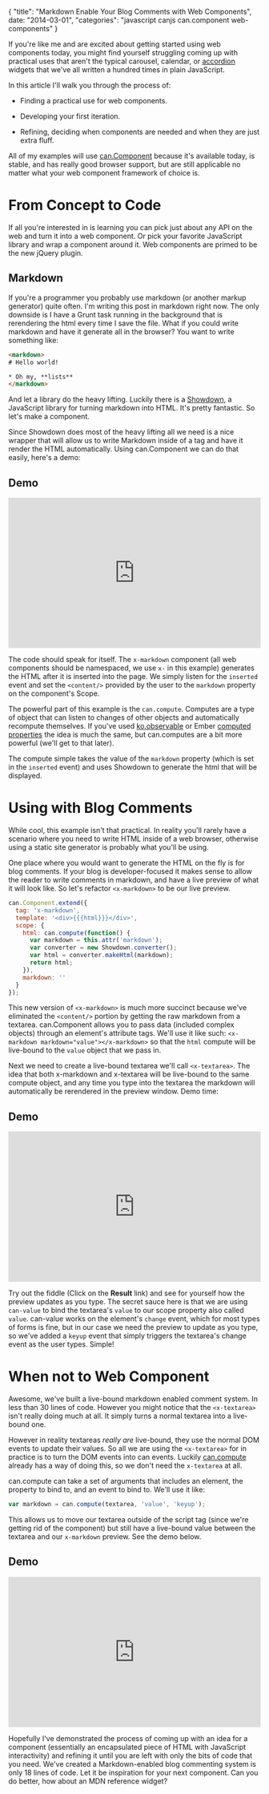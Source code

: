 {
  "title": "Markdown Enable Your Blog Comments with Web Components",
  date: "2014-03-01",
  "categories": "javascript canjs can.component web-components"
}

If you're like me and are excited about getting started using web components today, you might find yourself struggling coming up with practical uses that aren't the typical carousel, calendar, or [accordion](http://matthewphillips.info/posts/building-an-accordion-with-can-component.html) widgets that we've all written a hundred times in plain JavaScript.

In this article I'll walk you through the process of:

* Finding a practical use for web components.

* Developing your first iteration.

* Refining, deciding when components are needed and when they are just extra fluff.

All of my examples will use [can.Component](http://canjs.com/guides/Components.html) because it's available today, is stable, and has really good browser support, but are still applicable no matter what your web component framework of choice is.

# From Concept to Code

If all you're interested in is learning you can pick just about any API on the web and turn it into a web component. Or pick your favorite JavaScript library and wrap a component around it. Web components are primed to be the new jQuery plugin.

## Markdown

If you're a programmer you probably use markdown (or another markup generator) quite often. I'm writing this post in markdown right now. The only downside is I have a Grunt task running in the background that is rerendering the html every time I save the file. What if you could write markdown and have it generate all in the browser? You want to write something like:

```html
<markdown>
# Hello world!

* Oh my, **lists**
</markdown>
```

And let a library do the heavy lifting. Luckily there is a [Showdown](https://github.com/coreyti/showdown), a JavaScript library for turning markdown into HTML. It's pretty fantastic. So let's make a component.

Since Showdown does most of the heavy lifting all we need is a nice wrapper that will allow us to write Markdown inside of a tag and have it render the HTML automatically. Using can.Component we can do that easily, here's a demo:

## Demo
<iframe width="100%" height="300" src="http://jsfiddle.net/TBFp6/3/embedded/" allowfullscreen="allowfullscreen" frameborder="0"></iframe>

The code should speak for itself. The `x-markdown` component (all web components should be namespaced, we use `x-` in this example) generates the HTML after it is inserted into the page. We simply listen for the `inserted` event and set the `<content/>` provided by the user to the `markdown` property on the component's Scope.

The powerful part of this example is the `can.compute`. Computes are a type of object that can listen to changes of other objects and automatically recompute themselves. If you've used [ko.observable](http://knockoutjs.com/documentation/observables.html) or Ember [computed properties](http://emberjs.com/guides/object-model/computed-properties/) the idea is much the same, but can.computes are a bit more powerful (we'll get to that later).

The compute simple takes the value of the `markdown` property (which is set in the `inserted` event) and uses Showdown to generate the html that will be displayed.

# Using with Blog Comments

While cool, this example isn't that practical. In reality you'll rarely have a scenario where you need to write HTML inside of a web browser, otherwise using a static site generator is probably what you'll be using.

One place where you would want to generate the HTML on the fly is for blog comments. If your blog is developer-focused it makes sense to allow the reader to write comments in markdown, and have a live preview of what it will look like. So let's refactor `<x-markdown>` to be our live preview.

```javascript
can.Component.extend({
  tag: 'x-markdown',
  template: '<div>{{{html}}}</div>',
  scope: {
    html: can.compute(function() {
      var markdown = this.attr('markdown');
      var converter = new Showdown.converter();
      var html = converter.makeHtml(markdown);
      return html;
    }),
    markdown: ''
  }
});
```

This new version of `<x-markdown>` is much more succinct because we've eliminated the `<content/>` portion by getting the raw markdown from a textarea. can.Component allows you to pass data (included complex objects) through an element's attribute tags. We'll use it like such: `<x-markdown markdown="value"></x-markdown>` so that the `html` compute will be live-bound to the `value` object that we pass in.

Next we need to create a live-bound textarea we'll call `<x-textarea>`. The idea that both x-markdown and x-textarea will be live-bound to the same compute object, and any time you type into the textarea the markdown will automatically be rerendered in the preview window. Demo time:

## Demo
<iframe width="100%" height="300" src="http://jsfiddle.net/TBFp6/6/embedded/" allowfullscreen="allowfullscreen" frameborder="0"></iframe>

Try out the fiddle (Click on the **Result** link) and see for yourself how the preview updates as you type. The secret sauce here is that we are using `can-value` to bind the textarea's `value` to our scope property also called `value`. can-value works on the element's `change` event, which for most types of forms is fine, but in our case we need the preview to update as you type, so we've added a `keyup` event that simply triggers the textarea's change event as the user types. Simple!

# When not to Web Component

Awesome, we've built a live-bound markdown enabled comment system. In less than 30 lines of code. However you might notice that the `<x-textarea>` isn't really doing much at all. It simply turns a normal textarea into a live-bound one.

However in reality textareas *really are* live-bound, they use the normal DOM events to update their values. So all we are using the `<x-textarea>` for in practice is to turn the DOM events into can events. Luckily [can.compute](http://canjs.com/docs/can.compute.html) already has a way of doing this, so we don't need the `x-textarea` at all.

can.compute can take a set of arguments that includes an element, the property to bind to, and an event to bind to. We'll use it like:

```javascript
var markdown = can.compute(textarea, 'value', 'keyup');
```

This allows us to move our textarea outside of the script tag (since we're getting rid of the component) but still have a live-bound value between the textarea and our `x-markdown` preview. See the demo below.

## Demo
<iframe width="100%" height="300" src="http://jsfiddle.net/TBFp6/5/embedded/" allowfullscreen="allowfullscreen" frameborder="0"></iframe>

Hopefully I've demonstrated the process of coming up with an idea for a component (essentially an encapsulated piece of HTML with JavaScript interactivity) and refining it until you are left with only the bits of code that you need. We've created a Markdown-enabled blog commenting system is only 18 lines of code. Let it be inspiration for your next component. Can you do better, how about an MDN reference widget?

